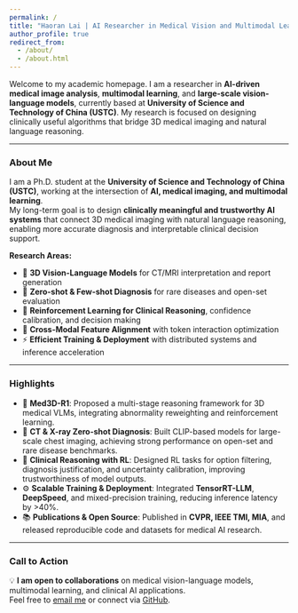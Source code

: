 ```yaml
---
permalink: /
title: "Haoran Lai | AI Researcher in Medical Vision and Multimodal Learning"
author_profile: true
redirect_from: 
  - /about/
  - /about.html
---
```


Welcome to my academic homepage. I am a researcher in **AI-driven medical image analysis**, **multimodal learning**, and **large-scale vision-language models**, currently based at **University of Science and Technology of China (USTC)**. My research is focused on designing clinically useful algorithms that bridge 3D medical imaging and natural language reasoning.

---

### About Me

I am a Ph.D. student at the **University of Science and Technology of China (USTC)**, working at the intersection of **AI, medical imaging, and multimodal learning**.  
My long-term goal is to design **clinically meaningful and trustworthy AI systems** that connect 3D medical imaging with natural language reasoning, enabling more accurate diagnosis and interpretable clinical decision support.

**Research Areas:**
- 🧠 **3D Vision-Language Models** for CT/MRI interpretation and report generation  
- 🩻 **Zero-shot & Few-shot Diagnosis** for rare diseases and open-set evaluation  
- 🎯 **Reinforcement Learning for Clinical Reasoning**, confidence calibration, and decision making  
- 🔗 **Cross-Modal Feature Alignment** with token interaction optimization  
- ⚡ **Efficient Training & Deployment** with distributed systems and inference acceleration


---

### Highlights

- 🔬 **Med3D-R1**: Proposed a multi-stage reasoning framework for 3D medical VLMs, integrating abnormality reweighting and reinforcement learning.
- 🩻 **CT & X-ray Zero-shot Diagnosis**: Built CLIP-based models for large-scale chest imaging, achieving strong performance on open-set and rare disease benchmarks.
- 🧠 **Clinical Reasoning with RL**: Designed RL tasks for option filtering, diagnosis justification, and uncertainty calibration, improving trustworthiness of model outputs.
- ⚙️ **Scalable Training & Deployment**: Integrated **TensorRT-LLM**, **DeepSpeed**, and mixed-precision training, reducing inference latency by >40%.
- 📚 **Publications & Open Source**: Published in **CVPR, IEEE TMI, MIA**, and released reproducible code and datasets for medical AI research.


---

### Call to Action


💡 **I am open to collaborations** on medical vision-language models, multimodal learning, and clinical AI applications.  
Feel free to [email me](mailto:haoranlai@mail.ustc.edu.cn) or connect via [GitHub](https://github.com/laihaoran).
